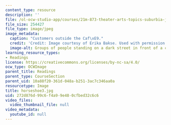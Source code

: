```yaml
---
content_type: resource
description: ''
file: /ol-ocw-studio-app/courses/21m-873-theater-arts-topics-suburbia-january-iap-2008/272d876d99c6f4a99e480cfbed32c6c6_horseshoe3.jpg
file_size: 254427
file_type: image/jpeg
image_metadata:
  caption: "Customers outside the Caf\xE9."
  credit: 'Credit: Image courtesy of Erika Bakse. Used with permission.'
  image-alt: Groups of people standing on a dark street in front of a city cafe
learning_resource_types:
- Readings
license: https://creativecommons.org/licenses/by-nc-sa/4.0/
ocw_type: OCWImage
parent_title: Readings
parent_type: CourseSection
parent_uid: 10a88f20-361d-048a-b251-3ac7c346aa0a
resourcetype: Image
title: horseshoe3.jpg
uid: 272d876d-99c6-f4a9-9e48-0cfbed32c6c6
video_files:
  video_thumbnail_file: null
video_metadata:
  youtube_id: null
---
```

